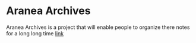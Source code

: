 <h1>Aranea Archives</h1>
Aranea Archives is a project that will enable people to organize there notes for a long long time 
<a href="https://araneaarchives.azurewebsites.net">link</a>